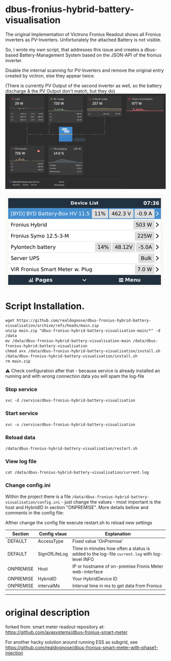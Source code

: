 # dbus-fronius-hybrid-battery-visualisation

The original Implementation of Victrons Fronius Readout shows all Fronius inverters as PV-Inverters. Unfortunately the attached Battery is not visible.

So, I wrote my own script, that addresses this issue and creates a dbus-based Battery-Management System based on the JSON-API of the fronius inverter. 

Disable the internal scanning for PV-Inverters and remove the original entry created by victron, else they appear twice. 

(There is currently PV Output of the second inverter as well, so the battery discharge & the PV Output don't match, but they do)
![image](https://github.com/realdognose/dbus-fronius-hybrid-battery-visualisation/blob/main/img/BatteryAdd.png)

![image](https://github.com/realdognose/dbus-fronius-hybrid-battery-visualisation/blob/main/img/BatterySys.png)

# Script Installation.

```
wget https://github.com/realdognose/dbus-fronius-hybrid-battery-visualisation/archive/refs/heads/main.zip
unzip main.zip "dbus-fronius-hybrid-battery-visualisation-main/*" -d /data
mv /data/dbus-fronius-hybrid-battery-visualisation-main /data/dbus-fronius-hybrid-battery-visualisation
chmod a+x /data/dbus-fronius-hybrid-battery-visualisation/install.sh
/data/dbus-fronius-hybrid-battery-visualisation/install.sh
rm main.zip
```

⚠️ Check configuration after that - because service is already installed an running and with wrong connection data you will spam the log-file
### Stop service
```
svc -d /service/dbus-fronius-hybrid-battery-visualisation
```
### Start service
```
svc -u /service/dbus-fronius-hybrid-battery-visualisation
```
### Reload data
```
/data/dbus-fronius-hybrid-battery-visualisation/restart.sh
```
### View log file
```
cat /data/dbus-fronius-hybrid-battery-visualisation/current.log
```
### Change config.ini
Within the project there is a file `/data/dbus-fronius-hybrid-battery-visualisation/config.ini` - just change the values - most important is the host and HybridID in section "ONPREMISE". More details bellow
and comments in the config file:

Afther change the config file execute restart.sh to reload new settings 

| Section    | Config vlaue | Explanation |
| ---------- | ------------- | ------------- |
| DEFAULT    | AccessType | Fixed value 'OnPremise' |
| DEFAULT    | SignOfLifeLog  | Time in minutes how often a status is added to the log-file `current.log` with log-level INFO |
| ONPREMISE  | Host | IP or hostname of on-premise Fronis Meter web-interface |
| ONPREMISE  | HybridID  | Your HybridDevice ID
| ONPREMISE  | intervalMs  | Interval time in ms to get data from Fronius
---

# original description

forked from: smart meter readout repository at: 
https://github.com/ayasystems/dbus-fronius-smart-meter

For another hacky solution around running ESS as subgrid, see 
https://github.com/realdognose/dbus-fronius-smart-meter-with-phase1-injection
